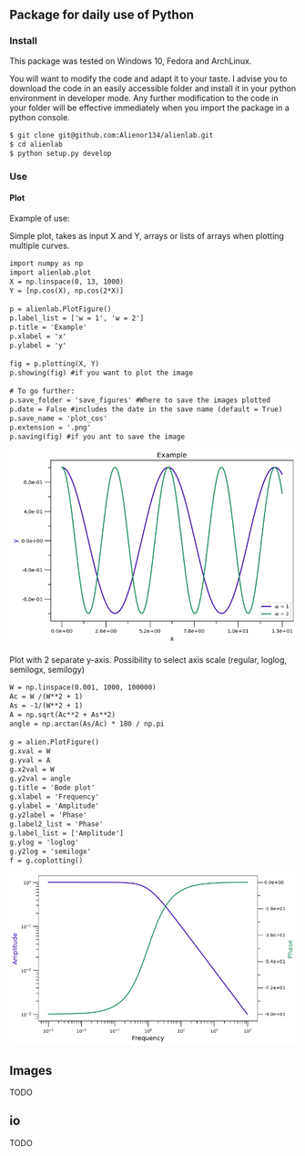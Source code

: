 ## Package for daily use of Python
### Install
This package was tested on Windows 10, Fedora and ArchLinux.

You will want to modify the code and adapt it to your taste. I advise you to download the code in an easily accessible folder and install it in your python environment in developer mode. Any further modification to the code in your folder will be effective immediately when you import the package in a python console.
```
$ git clone git@github.com:Alienor134/alienlab.git
$ cd alienlab
$ python setup.py develop
```

### Use
#### Plot

Example of use:

Simple plot, takes as input X and Y, arrays or lists of arrays when plotting multiple curves.
```
import numpy as np
import alienlab.plot
X = np.linspace(0, 13, 1000)
Y = [np.cos(X), np.cos(2*X)]

p = alienlab.PlotFigure()
p.label_list = ['w = 1', 'w = 2']
p.title = 'Example'
p.xlabel = 'x'
p.ylabel = 'y'

fig = p.plotting(X, Y)
p.showing(fig) #if you want to plot the image

# To go further: 
p.save_folder = 'save_figures' #Where to save the images plotted
p.date = False #includes the date in the save name (default = True)
p.save_name = 'plot_cos'
p.extension = '.png'
p.saving(fig) #if you ant to save the image
``` 
![preview](save_figures/plot_cos.png)

Plot with 2 separate y-axis. Possibility to select axis scale (regular, loglog, semilogx, semilogy)
```
W = np.linspace(0.001, 1000, 100000)
Ac = W /(W**2 + 1)
As = -1/(W**2 + 1)
A = np.sqrt(Ac**2 + As**2)
angle = np.arctan(As/Ac) * 180 / np.pi

g = alien.PlotFigure()
g.xval = W
g.yval = A
g.x2val = W
g.y2val = angle
g.title = 'Bode plot'
g.xlabel = 'Frequency'
g.ylabel = 'Amplitude'
g.y2label = 'Phase'
g.label2_list = 'Phase'
g.label_list = ['Amplitude']
g.ylog = 'loglog'
g.y2log = 'semilogx'
f = g.coplotting()
```
![preview](save_figures/plot_bode.png)

## Images
TODO

## io
TODO

